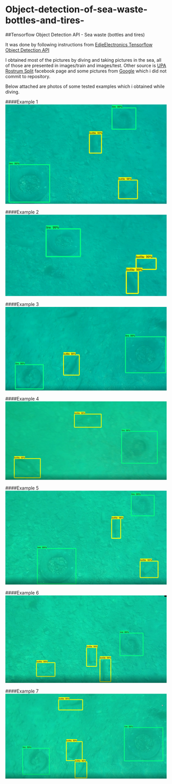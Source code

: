 # Object-detection-of-sea-waste-bottles-and-tires-
##Tensorflow Object Detection API - Sea waste (bottles and tires) 

It was done by following instructions from [EdjeElectronics Tensorflow Object Detection API](https://github.com/EdjeElectronics/TensorFlow-Object-Detection-API-Tutorial-Train-Multiple-Objects-Windows-10)

I obtained most of the pictures by diving and taking pictures in the sea, all of those are presented in images/train and images/test. 
Other source is [UPA Rostrum Split](https://www.facebook.com/uparostrum/) facebook page and some pictures from [Google](https://www.google.com/) which i did not commit to repository.

Below attached are photos of some tested examples  which i obtained while diving.

####Example 1
![](img/tb_test.jpg)

####Example 2
![](img/tb_test2.jpg)

####Example 3
![](img/tb_test3.jpg)

####Example 4
![](img/tb_test4.jpg)

####Example 5
![](img/tb_test5.jpg)

####Example 6
![](img/tb_test6.jpg)

####Example 7
![](img/tb_test7.jpg)

